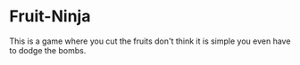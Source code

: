 # Fruit-Ninja
This is a game where you cut the fruits don't think it is simple you even have to dodge the bombs.
